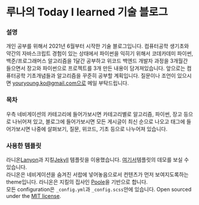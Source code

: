 # 루나의 Today I learned 기술 블로그

### 설명 
개인 공부를 위해서 2021년 6월부터 시작한 기술 블로그입니다. 컴퓨터공학 생기초와 약간의 자바스크립트 경험이 있는 상태에서 파이썬을 익히기 위해서 코데카데미 파이썬, 백준/프로그래머스 알고리즘을 1달간 공부하고 위코드 백엔드 개발자 과정을 3개월간 들으면서 장고와 파이썬으로 프로젝트를 3개 만든 내용이 담겨져있습니다. 앞으로는 컴퓨터공학 기초개념들과 알고리즘을 꾸준히 공부할 계획입니다. 질문이나 조언이 있으시면 youryoung.ko@gmail.com으로 메일 부탁드립니다.

### 목차
우측 네비게이션의 카테고리에 들어가보시면 카테고리별로 알고리즘, 파이썬, 장고 등으로 나뉘어져 있고, 블로그에 들어가보시면 모든 게시글이 최신 순으로 나오고 태그에 들어가보시면 나중에 살펴보기, 질문, 위코드, 기초 등으로 나누어져 있습니다. 


### 사용한 템플릿

라니온[Lanyon](https://github.com/poole/lanyon)과 지킬[Jekyll](http://jekyllrb.com) 템플릿을 이용했습니다. [여기서](http://codinfox.github.io)템플릿의 데모를 보실 수 있습니다.  
라니온은 네비게이션을 숨겨진 서랍에 넣어놓음으로서 컨텐츠가 먼저 보여지도록하는 theme입니다. 라니온은 지킬의 집사인 [Poole](http://getpoole.com)을 기반으로 합니다.  
모든 configuration은 `_config.yml`과 `_config.scss`안에 있습니다. Open sourced under the [MIT license](LICENSE.md).
